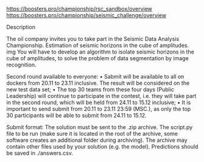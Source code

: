 https://boosters.pro/championship/rsc_sandbox/overview
https://boosters.pro/championship/seismic_challenge/overview

Description

The oil company invites you to take part in the Seismic Data Analysis Championship. Estimation of seismic horizons in the cube of amplitudes.
img
You will have to develop an algorithm to isolate seismic horizons in the cube of amplitudes, to solve the problem of data segmentation by image recognition. 

 Second round available to everyone:
• Sabmit will be available to all on dockers from 20.11 to 23.11 inclusive. The result will be considered on the new test data set;
• The top 30 teams from these four days (Public Leadership) will continue to participate in the contest, i.e. they will take part in the second round, which will be held from 24.11 to 15.12 inclusive; 
• It is important to send submit from 20.11 to 23.11 23:59 (MSC.), as only the top 30 participants will be able to submit from 24.11 to 15.12. 

Submit format:
The solution must be sent to the .zip archive. The script.py file to be run (make sure it is located in the root of the archive, some software creates an additional folder during archiving).
The archive may contain other files used by your solution (e.g. the model). Predictions should be saved in ./answers.csv. 
